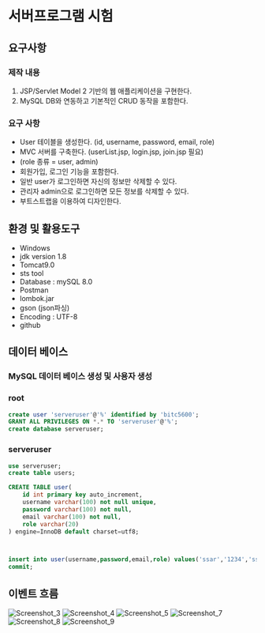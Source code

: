 # 서버프로그램 시험

## 요구사항

### 제작 내용
1) JSP/Servlet Model 2 기반의 웹 애플리케이션을 구현한다.
2) MySQL DB와 연동하고 기본적인 CRUD 동작을 포함한다.

### 요구 사항

- User 테이블을 생성한다. (id, username, password, email, role)
- MVC 서버를 구축한다. (userList.jsp, login.jsp, join.jsp 필요)
- (role 종류 = user, admin)
- 회원가입, 로그인 기능을 포함한다.
- 일반 user가 로그인하면 자신의 정보만 삭제할 수 있다.
- 관리자 admin으로 로그인하면 모든 정보를 삭제할 수 있다.
- 부트스트랩을 이용하여 디자인한다.

## 환경 및 활용도구
- Windows
- jdk  version 1.8
- Tomcat9.0
- sts tool
- Database : mySQL 8.0
- Postman
- lombok.jar
- gson (json파싱)
- Encoding : UTF-8
- github

## 데이터 베이스

### MySQL 데이터 베이스 생성 및 사용자 생성

### root
```sql
create user 'serveruser'@'%' identified by 'bitc5600';
GRANT ALL PRIVILEGES ON *.* TO 'serveruser'@'%';
create database serveruser;
```


### serveruser
```sql
use serveruser;
create table users;

CREATE TABLE user(
    id int primary key auto_increment,
    username varchar(100) not null unique,
    password varchar(100) not null,
    email varchar(100) not null,
    role varchar(20)
) engine=InnoDB default charset=utf8;



insert into user(username,password,email,role) values('ssar','1234','ssar@nate.com','user');
commit;
```

## 이벤트 흐름

![Screenshot_3](https://user-images.githubusercontent.com/44068819/104349401-3b8b7900-5546-11eb-91c4-dab06a0f65f2.png)
![Screenshot_4](https://user-images.githubusercontent.com/44068819/104349420-3fb79680-5546-11eb-9e0d-aec06c4ab050.png)
![Screenshot_5](https://user-images.githubusercontent.com/44068819/104349483-5231d000-5546-11eb-8909-ede7134144f1.png)
![Screenshot_7](https://user-images.githubusercontent.com/44068819/104349457-4a722b80-5546-11eb-903e-fd734a23b1df.png)
![Screenshot_8](https://user-images.githubusercontent.com/44068819/104349508-5b22a180-5546-11eb-8a11-8e0c68131f6c.png)
![Screenshot_9](https://user-images.githubusercontent.com/44068819/104349513-5cec6500-5546-11eb-8201-ccc4b19967b9.png)
